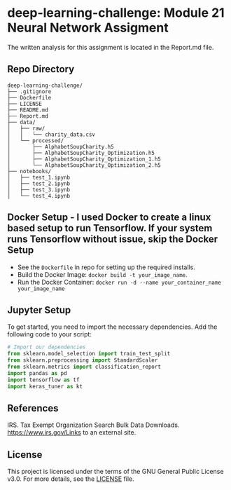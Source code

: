 # deep-learning-challenge: Module 21 Neural Network Assigment

The written analysis for this assignment is located in the Report.md file.

## Repo Directory

```PlainText
deep-learning-challenge/
├── .gitignore
├── Dockerfile
├── LICENSE
├── README.md
├── Report.md
├── data/
│   ├── raw/
│   │   └── charity_data.csv
│   └── processed/
│       ├── AlphabetSoupCharity.h5
│       ├── AlphabetSoupCharity_Optimization.h5
│       ├── AlphabetSoupCharity_Optimization_1.h5
│       └── AlphabetSoupCharity_Optimization_2.h5
├── notebooks/
│   ├── test_1.ipynb
│   ├── test_2.ipynb
│   ├── test_3.ipynb
│   └── test_4.ipynb

```

## Docker Setup - I used Docker to create a linux based setup to run Tensorflow. If your system runs Tensorflow without issue, skip the Docker Setup

* See the `Dockerfile` in repo for setting up the required installs.
* Build the Docker Image: `docker build -t your_image_name`.
* Run the Docker Container: `docker run -d --name your_container_name your_image_name`

## Jupyter Setup

To get started, you need to import the necessary dependencies. Add the following code to your script:

```python
# Import our dependencies
from sklearn.model_selection import train_test_split
from sklearn.preprocessing import StandardScaler
from sklearn.metrics import classification_report
import pandas as pd
import tensorflow as tf
import keras_tuner as kt
```

## References

IRS. Tax Exempt Organization Search Bulk Data Downloads. <https://www.irs.gov/Links> to an external site.

## License

This project is licensed under the terms of the GNU General Public License v3.0. For more details, see the [LICENSE](https://www.gnu.org/licenses/gpl-3.0.en.html) file.
